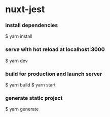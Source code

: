 # nuxt-jest

### install dependencies
$ yarn install

### serve with hot reload at localhost:3000
$ yarn dev

### build for production and launch server
$ yarn build
$ yarn start

### generate static project
$ yarn generate
